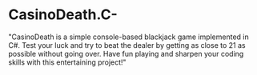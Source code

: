 # CasinoDeath.C-
 "CasinoDeath is a simple console-based blackjack game implemented in C#. Test your luck and try to beat the dealer by getting as close to 21 as possible without going over. Have fun playing and sharpen your coding skills with this entertaining project!" 

